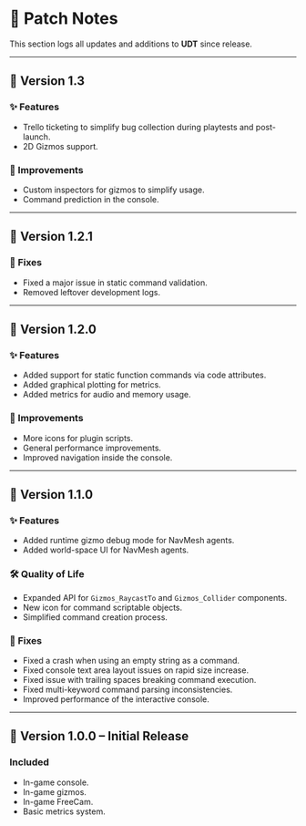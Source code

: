 
# 📝 Patch Notes
<p>This section logs all updates and additions to <strong>UDT</strong> since release.</p>

<hr>

<h2>🔷 Version 1.3</h2>

<h3>✨ Features</h3>
<ul>
  <li>Trello ticketing to simplify bug collection during playtests and post-launch.</li>
  <li>2D Gizmos support.</li>
</ul>

<h3>🔧 Improvements</h3>
<ul>
  <li>Custom inspectors for gizmos to simplify usage.</li>
  <li>Command prediction in the console.</li>
</ul>

<hr>

<h2>🔹 Version 1.2.1</h2>

<h3>🐞 Fixes</h3>
<ul>
  <li>Fixed a major issue in static command validation.</li>
  <li>Removed leftover development logs.</li>
</ul>

<hr>

<h2>🔷 Version 1.2.0</h2>

<h3>✨ Features</h3>
<ul>
  <li>Added support for static function commands via code attributes.</li>
  <li>Added graphical plotting for metrics.</li>
  <li>Added metrics for audio and memory usage.</li>
</ul>

<h3>🔧 Improvements</h3>
<ul>
  <li>More icons for plugin scripts.</li>
  <li>General performance improvements.</li>
  <li>Improved navigation inside the console.</li>
</ul>

<hr>

<h2>🔷 Version 1.1.0</h2>

<h3>✨ Features</h3>
<ul>
  <li>Added runtime gizmo debug mode for NavMesh agents.</li>
  <li>Added world-space UI for NavMesh agents.</li>
</ul>

<h3>🛠️ Quality of Life</h3>
<ul>
  <li>Expanded API for <code>Gizmos_RaycastTo</code> and <code>Gizmos_Collider</code> components.</li>
  <li>New icon for command scriptable objects.</li>
  <li>Simplified command creation process.</li>
</ul>

<h3>🐞 Fixes</h3>
<ul>
  <li>Fixed a crash when using an empty string as a command.</li>
  <li>Fixed console text area layout issues on rapid size increase.</li>
  <li>Fixed issue with trailing spaces breaking command execution.</li>
  <li>Fixed multi-keyword command parsing inconsistencies.</li>
  <li>Improved performance of the interactive console.</li>
</ul>

<hr>

<h2>🎉 Version 1.0.0 – Initial Release</h2>

<h3>Included</h3>
<ul>
  <li>In-game console.</li>
  <li>In-game gizmos.</li>
  <li>In-game FreeCam.</li>
  <li>Basic metrics system.</li>
</ul>

<div style="page-break-after: always;"></div>
